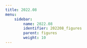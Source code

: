 ```yaml
---
title: 2022.08
menu:
    sidebar:
        name: 2022.08
        identifier: 202208_figures
        parent: figures
        weight: 10
---
```

            